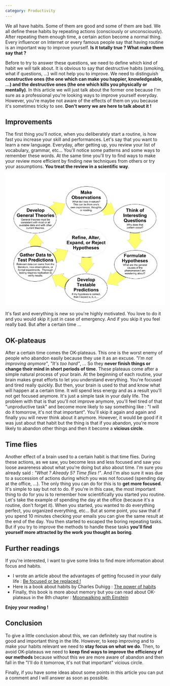 ```yaml
---
category: Productivity
---
```


We all have habits. Some of them are good and some of them are bad. We all define these habits by repeating actions (consciously or unconsciously). After repeating them enough time, a certain action become a normal thing. Every influencer on Internet or every famous people say that having routine is an important way to improve yourself. **Is it totally true ? What make them say that ?**

Before to try to answer these questions, we need to define which kind of habit we will talk about. It is obvious to say that destructive habits (smoking, what if questions, ...) will not help you to improve. We need to distinguish **constructive ones (the one which can make you happier, knowledgeable, ...) and the destructive ones (the one which kills you physically or mentally)**. In this article we will just talk about the former one because I'm sure as a professional you're looking ways to improve yourself everyday. However, you're maybe not aware of the effects of them on you because it's sometimes tricky to see. **Don't worry we are here to talk about it !**

## Improvements

The first thing you'll notice, when you deliberately start a routine, is how fast you increase your skill and performances. Let's say that you want to learn a new language. Everyday, after getting up, you review your list of vocabulary, grammar, etc... You'll notice some patterns and some ways to remember these words. At the same time you'll try to find ways to make your review more efficient by finding new techniques from others or try your assumptions. **You treat the review in a scientific way**.

![Scientific method](/images/the_scientific_method_as_an_ongoing_process-min.jpg "Scientific method")

It's fast and everything is new so you're highly motivated. You love to do it and you would skip it just in case of emergency. And if you skip it you feel really bad. But after a certain time ...

## OK-plateaus

After a certain time comes the OK-plateaus. This one is the worst enemy of people who abandon easily because they use it as an excuse. *"I'm not improving anymore"*, *"It's too hard"*, ... So they **never finish things or change their mind in short periods of time**. These plateaus come after a simple natural process of your brain. At the beginning of each routine, your brain makes great efforts to let you understand everything. You're focused and tired really quickly. But then, your brain is used to that and know what will happen at a certain time. It will spend less energy and as a result you'll not get focused anymore. It's just a simple task in your daily life. The problem with that is that you'll not improve anymore, you'll feel tired of that "unproductive task" and become more likely to say something like : "I will do it tomorrow, it's not that important". You'll skip it again and again and finally you will never think about it anymore. However, it would be good if it was just about that habit but the thing is that if you abandon, you're more likely to abandon other things and then it become a **vicious circle**.

## Time flies

Another effect of a brain used to a certain habit is that time flies. During these actions, as we saw, you become less and less focused and saw you loose awareness about what you're doing but also about time. I'm sure you already said : *"What ? Already 5? Time flies !"*. And I'm also sure it was due to a succession of actions during which you was not focused (spending day at the office, ...). The only thing you can do for this is to **get more focused**. It's simple to say but not to do. If you're in this case, the most important thing to do for you is to remember how scientifically you started you routine. Let's take the example of spending the day at the office (because it's a routine, don't forget it). When you started, you wanted to do everything perfect, you organized everything, etc... But at some point, you saw that if you spend 10 minutes checking your emails you can give the same result at the end of the day. You then started to escaped the boring repeating tasks. But if you try to improve the methods to handle these tasks **you'll find yourself more attracted by the work you thought as boring**.

## Further readings

If you're interested, I want to give some links to find more information about focus and habits.

- I wrote an article about the advantages of getting focused in your daily life : [Be focused or be replaced !](https://clement-jean.github.io/be-focused-or-be-replaced!/)
- Here is a book about habits by Charles Duhigg : [The power of habits](https://www.amazon.com/Power-Habit-What-Life-Business/dp/081298160X)
- Finally, this book is more about memory but you can read about OK-plateaus in the 8th chapter : [Moonwalking with Einstein](https://www.amazon.com/Moonwalking-Einstein-Science-Remembering-Everything/dp/B00761HHW0/ref=sr_1_1?s=books&ie=UTF8&qid=1515205298&sr=1-1&keywords=moonwalking+with+einstein)

**Enjoy your reading !**

## Conclusion

To give a little conclusion about this, we can definitely say that routine is good and important thing in the life. However, to keep improving and to make your habits relevant we need to **stay focus on what we do**. Then, to avoid OK-plateaus we need to **keep find ways to improve the efficiency of our methods** because without this we are more aware of abandon and then fall in the "I'll do it tomorrow, it's not that important" vicious circle.

Finally, if you have some ideas about some points in this article you can put a comment and I will answer as soon as possible.
